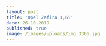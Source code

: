 ```yaml
---
layout: post
title: 'Opel Zafira 1,6i'
date: 26-10-2019
published: true
image: /images/uploads/img_3365.jpg
---
```


